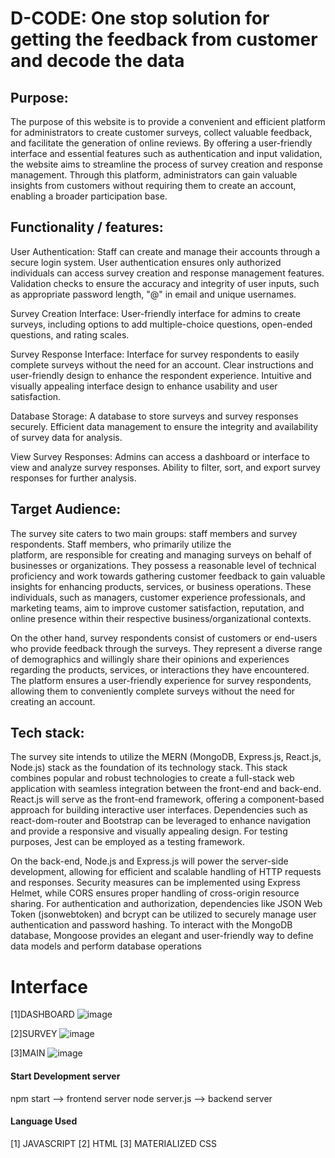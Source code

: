 # D-CODE: One stop solution for getting the feedback from customer and decode the data

## Purpose:

  The purpose of this website is to provide a convenient and efficient platform for administrators to create customer surveys,     collect valuable feedback, and facilitate the generation of online reviews. By offering a user-friendly interface and essential   features such as authentication and input validation, the website aims to streamline the process of survey    creation and response management. Through this platform, administrators can gain valuable insights from customers without 
 requiring them to create an account, enabling a broader participation base.

## Functionality / features:

User Authentication:
  Staff can create and manage their accounts through a secure login system.
  User authentication ensures only authorized individuals can access survey creation and response management features.
  Validation checks to ensure the accuracy and integrity of user inputs, such as appropriate password length, "@" in email and 
  unique usernames.

Survey Creation Interface:
  User-friendly interface for admins to create surveys, including options to add multiple-choice questions, open-ended questions,   and rating scales.
  
Survey Response Interface:
  Interface for survey respondents to easily complete surveys without the need for an account.
  Clear instructions and user-friendly design to enhance the respondent experience.
  Intuitive and visually appealing interface design to enhance usability and user satisfaction.

Database Storage:
  A database to store surveys and survey responses securely.
  Efficient data management to ensure the integrity and availability of survey data for analysis.

View Survey Responses:
  Admins can access a dashboard or interface to view and analyze survey responses.
  Ability to filter, sort, and export survey responses for further analysis.

##  Target Audience:

  The survey site caters to two main groups: staff members and survey respondents. Staff members, who primarily utilize the       
  platform, are responsible for creating and managing surveys on behalf of businesses or organizations. They possess a reasonable 
  level of technical proficiency and work towards gathering customer feedback to gain valuable insights for enhancing products, 
  services, or business operations. These individuals, such as managers, customer experience professionals, and marketing teams, 
  aim to improve customer satisfaction, reputation, and online presence within their respective business/organizational contexts.

  On the other hand, survey respondents consist of customers or end-users who provide feedback through the surveys. They 
  represent a diverse range of demographics and willingly share their opinions and experiences regarding the products, services, 
  or interactions they have encountered. The platform ensures a user-friendly experience for survey respondents, allowing them to 
  conveniently complete surveys without the need for creating an account.

## Tech stack:

  The survey site intends to utilize the MERN (MongoDB, Express.js, React.js, Node.js) stack as the foundation of its technology 
  stack. This stack combines popular and robust technologies to create a full-stack web application with seamless integration 
  between the front-end and back-end. React.js will serve as the front-end framework, offering a component-based approach for 
  building interactive user interfaces. Dependencies such as react-dom-router and Bootstrap can be leveraged to enhance 
  navigation and provide a responsive and visually appealing design. For testing purposes, Jest can be employed as a testing 
  framework.

  On the back-end, Node.js and Express.js will power the server-side development, allowing for efficient and scalable handling of 
  HTTP requests and responses. Security measures can be implemented using Express Helmet, while CORS ensures proper handling of 
  cross-origin resource sharing. For authentication and authorization, dependencies like JSON Web Token (jsonwebtoken) and bcrypt 
  can be utilized to securely manage user authentication and password hashing. To interact with the MongoDB database, Mongoose 
  provides an elegant and user-friendly way to define data models and perform database operations

# Interface

[1]DASHBOARD
![image](https://github.com/VRAJPATEL81/SURVEy_platform/assets/121683448/68586946-f250-4413-bb5b-7fddcd5edb19)

[2]SURVEY 
![image](https://github.com/VRAJPATEL81/SURVEy_platform/assets/121683448/e38b4ac8-a1fa-4309-8298-32b1bdef9f39)

[3]MAIN
![image](https://github.com/VRAJPATEL81/SURVEy_platform/assets/121683448/3c728fb3-561d-4178-94e4-59c33271febe)


#### Start Development server

npm start      --> frontend server
node server.js --> backend server

#### Language Used

[1] JAVASCRIPT
[2] HTML
[3] MATERIALIZED CSS



